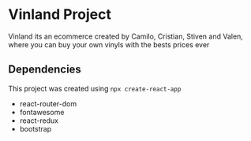 # Vinland Project

Vinland its an ecommerce created by Camilo, Cristian, Stiven and Valen, where you can buy your own vinyls with the bests prices ever

## Dependencies

This project was created using `npx create-react-app`

- react-router-dom
- fontawesome
- react-redux
- bootstrap
